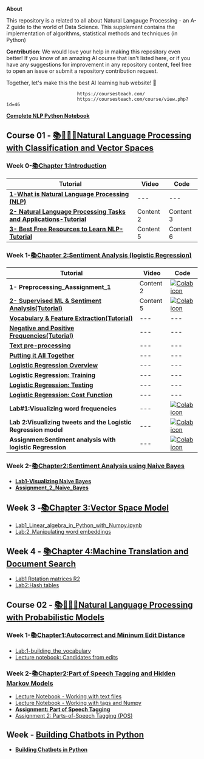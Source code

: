 **About**

This repository is a related to all about Natural Langauge Processing - an A-Z guide to the world of Data Science. This supplement contains the implementation of algorithms, statistical methods and techniques (in Python) 

**Contribution**: We would love your help in making this repository  even better! If you know of an amazing AI course that isn't listed here, or if you have any suggestions for improvement in any repository content, feel free to open an issue or submit a repository contribution request.

Together, let's make this the best AI learning hub website! 🚀

                              https://coursesteach.com/
                              https://coursesteach.com/course/view.php?id=46
[**Complete NLP Python Notebook**](https://medium.com/@hemansnation/god-level-data-science-machine-learning-full-stack-roadmap-2023-ed3c414597d0)

## Course 01  - [📚🧑‍🎓📝Natural Language Processing with Classification and Vector Spaces](https://coursesteach.com/course/view.php?id=46)
### Week 0-[**📚Chapter 1:Introduction**]()
| Tutorial | Video | Code |
|---|---|---|
|[**1-What is Natural Language Processing (NLP)**](https://medium.com/@Coursesteach/natural-language-processing-part-1-5727b4efc8b4)|---|---|
| [**2- Natural Language Processing Tasks and Applications-Tutorial**](https://medium.com/@Coursesteach/natural-language-processing-part-2-c78237784247) | Content 2 | Content 3 |
| [**3- Best Free Resources to Learn NLP-Tutorial**](https://medium.com/@Coursesteach/best-free-resources-to-learn-nlp-d7b6be97ba10) | Content 5 | Content 6 |
 
### Week 1-[**📚Chapter 2:Sentiment Analysis (logistic Regression)**]()
| Tutorial | Video | Code |
|---|---|---|
|**1- Preprocessing_Aassignment_1**| Content 2 |[![Colab icon](https://img.shields.io/badge/Colab-Open-blue.svg?logo=colab&logoColor=white)](https://github.com/hussain0048/Natural-language-processing/blob/main/Preprocessing_Aassignment_1.ipynb) |
|[**2- Supervised ML & Sentiment Analysis(Tutorial)**](https://medium.com/@Coursesteach/natural-language-processing-part-3-214177ca96d4) | Content 5 | [![Colab icon](https://img.shields.io/badge/Colab-Open-blue.svg?logo=colab&logoColor=white)](https://github.com/hussain0048/Natural-language-processing/blob/main/Natural_Language_Processing.ipynb) |
|[**Vocabulary & Feature Extraction(Tutorial)**](https://medium.com/@Coursesteach/natural-language-processing-part-4-1ba37434f33b)|---|---|
|[**Negative and Positive Frequencies(Tutorial)**](https://medium.com/@Coursesteach/natural-language-processing-part-5-c42cb5265534)|---|---|
|[**Text pre-processing**](https://medium.com/@Coursesteach/natural-language-processing-part-7-6e73b81ecc7c)|---|---|
|[**Putting it All Together**](https://medium.com/@Coursesteach/natural-language-processing-part-8-5435d573d660)|---|---|
|[**Logistic Regression Overview**](https://medium.com/@Coursesteach/natural-language-processing-part-9-13690a56d5bb)|---|---|
|[**Logistic Regression: Training**](https://medium.com/@Coursesteach/natural-language-processing-part-10-80b392750ef4)|---|---|
|[**Logistic Regression: Testing**](https://medium.com/@Coursesteach/natural-language-processing-part-11-79ba0c3b0623)|---|---|
|[**Logistic Regression: Cost Function**](https://medium.com/@Coursesteach/natural-language-processing-part-12-dac8146c288c)|---|---|
|**Lab#1:Visualizing word frequencies**|---|[![Colab icon](https://img.shields.io/badge/Colab-Open-blue.svg?logo=colab&logoColor=white)](https://github.com/hussain0048/Natural-language-processing/blob/main/Visualizing_word_frequencies.ipynb)|
|**Lab 2:Visualizing tweets and the Logistic Regression model**|---|[![Colab icon](https://img.shields.io/badge/Colab-Open-blue.svg?logo=colab&logoColor=white)](https://github.com/hussain0048/Natural-language-processing/blob/main/Visualizing_tweets_and_the_Logistic_Regression_model_ipynb.ipynb)|
|**Assignmen:Sentiment analysis with logistic Regression**|---|[![Colab icon](https://img.shields.io/badge/Colab-Open-blue.svg?logo=colab&logoColor=white)](https://github.com/hussain0048/Natural-language-processing/blob/main/Sentiment_analysis_with_logistic_Regression_Assignment.ipynb)|
   
  ### Week 2-[**📚Chapter2:Sentiment Analysis using Naive Bayes**]()
  - [**Lab1-Visualizing Naive Bayes**](https://github.com/hussain0048/Natural-language-processing/blob/main/Visualizing_Naive_Bayes.ipynb)
  - [**Assignment_2_Naive_Bayes**](https://github.com/hussain0048/Natural-language-processing/blob/main/Assignment_2_Naive_Bayes.ipynb)
  
## Week 3 -[**📚Chapter 3:Vector Space Model**]()
  - [Lab1_Linear_algebra_in_Python_with_Numpy.ipynb](https://github.com/hussain0048/Natural-language-processing/blob/main/Lab1_Linear_algebra_in_Python_with_Numpy.ipynb)
  - [Lab:2_Manipulating word embeddings](https://github.com/hussain0048/Natural-language-processing/blob/main/Manipulating_word_embeddings.ipynb)
 
  ## Week 4 - [**📚Chapter 4:Machine Translation and Document Search**]()
  - [Lab1 Rotation matrices R2](https://github.com/hussain0048/Natural-language-processing/blob/main/Lab_Rotation_matrices_in_R2.ipynb)
  - [Lab2:Hash tables](https://github.com/hussain0048/Natural-language-processing/blob/main/Lab2_Hash_tables.ipynb)
  
 ## Course 02  - [📚🧑‍🎓📝Natural Language Processing with Probabilistic Models](https://coursesteach.com/course/view.php?id=187)
 ### Week 1-[**📚Chapter1:Autocorrect and Mininum Edit Distance**]()
 - [Lab:1-building_the_vocabulary](https://github.com/hussain0048/Natural-language-processing/blob/main/building_the_vocabulary.ipynb)
 - [Lecture notebook: Candidates from edits](https://github.com/hussain0048/Natural-language-processing/blob/main/candidates_from_edits.ipynb)

 ### Week 2-[**📚Chapter2:Part of Speech Tagging and Hidden Markov Models**]()
  - [Lecture Notebook - Working with text files](https://github.com/hussain0048/Natural-language-processing/blob/main/Lecture_Notebook_Working_with_text_files.ipynb)
  - [Lecture Notebook - Working with tags and Numpy]()
  - [**Assignment: Part of Speech Tagging**](https://github.com/hussain0048/Natural-language-processing/blob/main/C2_W2_Assignment_(1).ipynb)
  - [Assignment 2: Parts-of-Speech Tagging (POS)](https://github.com/hussain0048/Natural-language-processing/blob/main/C2_W2_Assignment_(1).ipynb)
 
## Week - [**Building Chatbots in Python**]()
  - [**Building Chatbots in Python**](https://github.com/hussain0048/Natural-language-processing/blob/main/Chatbot_using_python.ipynb)




